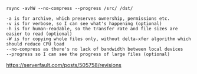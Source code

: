     rsync -avhW --no-compress --progress /src/ /dst/

    -a is for archive, which preserves ownership, permissions etc.
    -v is for verbose, so I can see what's happening (optional)
    -h is for human-readable, so the transfer rate and file sizes are easier to read (optional)
    -W is for copying whole files only, without delta-xfer algorithm which should reduce CPU load
    --no-compress as there's no lack of bandwidth between local devices
    --progress so I can see the progress of large files (optional)


https://serverfault.com/posts/505758/revisions
